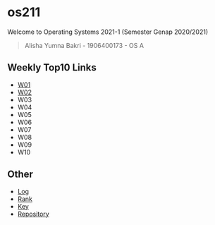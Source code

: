 # os211
Welcome to Operating Systems 2021-1 (Semester Genap 2020/2021)
> Alisha Yumna Bakri - 1906400173 - OS A

## Weekly Top10 Links
-  [W01](W01)
-  [W02](W02)
-  W03
-  W04
-  W05
-  W06
-  W07
-  W08
-  W09
-  W10

## Other
- [Log](TXT/mylog.txt)
- [Rank](TXT/myrank.txt)
- [Key](TXT/mypubkey.txt)
- [Repository](https://github.com/alishayb/os211)

